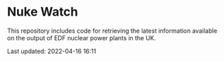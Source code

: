 # Nuke Watch

This repository includes code for retrieving the latest information available on the output of EDF nuclear power plants in the UK.

Last updated: 2022-04-16 16:11